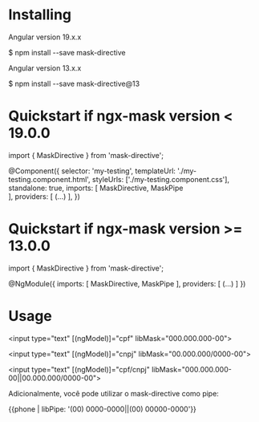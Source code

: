 # Installing

Angular version 19.x.x

$ npm install --save mask-directive

Angular version 13.x.x

$ npm install --save mask-directive@13

# Quickstart if ngx-mask version < 19.0.0

import { MaskDirective } from 'mask-directive';

@Component({
   selector: 'my-testing',
   templateUrl: './my-testing.component.html',
   styleUrls: ['./my-testing.component.css'],
   standalone: true,
   imports: [
      MaskDirective,
      MaskPipe   
   ],
   providers: [
         (...)
   ],
})

# Quickstart if ngx-mask version >= 13.0.0

import { MaskDirective } from 'mask-directive';

@NgModule({
  imports: [
   MaskDirective,
   MaskPipe
  ],
  providers: [
    (...)
  ]
})

# Usage

<input type="text" [(ngModel)]="cpf" libMask="000.000.000-00">

<input type="text" [(ngModel)]="cnpj" libMask="00.000.000/0000-00">

<input type="text" [(ngModel)]="cpf/cnpj" libMask="000.000.000-00||00.000.000/0000-00">

Adicionalmente, você pode utilizar o mask-directive como pipe:

<span>{{phone | libPipe: '(00) 0000-0000||(00) 00000-0000'}}</span>